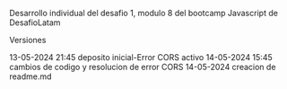 Desarrollo individual del desafio 1, modulo 8 del bootcamp Javascript de DesafioLatam

Versiones

13-05-2024 21:45 deposito inicial-Error CORS activo
14-05-2024 15:45 cambios de codigo y resolucion de error CORS
14-05-2024       creacion de readme.md
